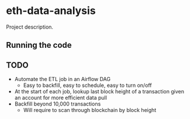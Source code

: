 # eth-data-analysis
Project description.

## Running the code

## TODO
* Automate the ETL job in an Airflow DAG
    * Easy to backfill, easy to schedule, easy to turn on/off
* At the start of each job, lookup last block height of a transaction given an account for more efficient data pull
* Backfill beyond 10,000 transactions
    * Will require to scan through blockchain by block height